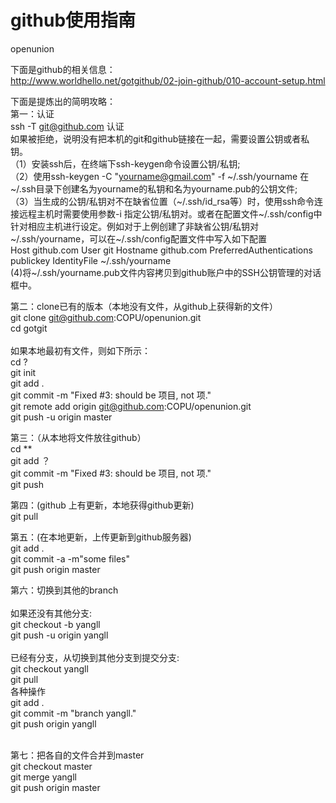 github使用指南
=========
openunion

下面是github的相关信息：<br />
http://www.worldhello.net/gotgithub/02-join-github/010-account-setup.html<br />

下面是提炼出的简明攻略：<br />
第一：认证<br />
ssh -T git@github.com 认证<br />
如果被拒绝，说明没有把本机的git和github链接在一起，需要设置公钥或者私钥。<br />
（1）安装ssh后，在终端下ssh-keygen命令设置公钥/私钥;<br />
（2）使用ssh-keygen -C "yourname@gmail.com" -f ~/.ssh/yourname 在~/.ssh目录下创建名为yourname的私钥和名为yourname.pub的公钥文件;<br />
（3）当生成的公钥/私钥对不在缺省位置（~/.ssh/id_rsa等）时，使用ssh命令连接远程主机时需要使用参数-i <filename>指定公钥/私钥对。或者在配置文件~/.ssh/config中针对相应主机进行设定。例如对于上例创建了非缺省公钥/私钥对~/.ssh/yourname，可以在~/.ssh/config配置文件中写入如下配置<br />
  Host github.com
  User git
  Hostname github.com
  PreferredAuthentications publickey
  IdentityFile ~/.ssh/yourname
<br />
(4)将~/.ssh/yourname.pub文件内容拷贝到github账户中的SSH公钥管理的对话框中。
<br />

第二：clone已有的版本（本地没有文件，从github上获得新的文件）<br />
git clone git@github.com:COPU/openunion.git<br />
cd gotgit<br />
<br />
如果本地最初有文件，则如下所示：<br />
cd ?<br />
git init<br />
git add .<br />
git commit -m "Fixed #3: should be 项目, not 项."  <br />
git remote add origin git@github.com:COPU/openunion.git<br />
git push -u origin master<br />

第三：（从本地将文件放往github）<br />
cd **<br />
git add ？ <br />
git commit -m "Fixed #3: should be 项目, not 项."  <br />
git push<br />



第四：(github 上有更新，本地获得github更新)<br />
git pull

第五：(在本地更新，上传更新到github服务器)<br />
git add .  <br />
git commit -a -m"some files" <br />
git push origin master <br />

第六：切换到其他的branch<br />
<br />如果还没有其他分支:<br />git checkout -b yangll<br />git push -u origin yangll<br />
<br />
已经有分支，从切换到其他分支到提交分支:<br />
git checkout  yangll<br />
git pull<br />
各种操作<br />
git  add .<br />
git commit -m "branch yangll."<br />
git push origin yangll<br />
<br />

第七：把各自的文件合并到master<br />
git checkout master<br />
git merge yangll<br />
git push origin master<br />


